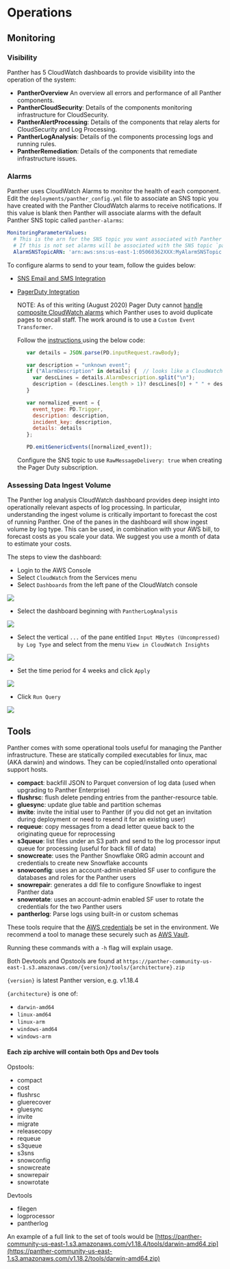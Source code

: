 # Operations

## Monitoring

### Visibility

Panther has 5 CloudWatch dashboards to provide visibility into the operation of the system:

* **PantherOverview** An overview all errors and performance of all Panther components.
* **PantherCloudSecurity**: Details of the components monitoring infrastructure for CloudSecurity.
* **PantherAlertProcessing**: Details of the components that relay alerts for CloudSecurity and Log Processing.
* **PantherLogAnalysis**: Details of the components processing logs and running rules.
* **PantherRemediation**: Details of the components that remediate infrastructure issues.

### Alarms

Panther uses CloudWatch Alarms to monitor the health of each component. Edit the `deployments/panther_config.yml` file to associate an SNS topic you have created with the Panther CloudWatch alarms to receive notifications. If this value is blank then Panther will associate alarms with the default Panther SNS topic called `panther-alarms`:

```yaml
MonitoringParameterValues:
  # This is the arn for the SNS topic you want associated with Panther system alarms.
  # If this is not set alarms will be associated with the SNS topic `panther-alarms`.
  AlarmSNSTopicARN: 'arn:aws:sns:us-east-1:05060362XXX:MyAlarmSNSTopic'
```

To configure alarms to send to your team, follow the guides below:

* [SNS Email and SMS Integration](https://docs.aws.amazon.com/sns/latest/dg/sns-user-notifications.html)
* [PagerDuty Integration](https://support.pagerduty.com/docs/aws-cloudwatch-integration-guide)

  NOTE: As of this writing \(August 2020\) Pager Duty cannot [handle composite CloudWatch alarms](https://community.pagerduty.com/forum/t/composite-alarm-in-cloudwatch-not-triggering-pd-integration/1798) which Panther uses to avoid duplicate pages to oncall staff. The work around is to use a `Custom Event Transformer`.

  Follow the [instructions ](https://www.pagerduty.com/docs/guides/custom-event-transformer/) using the below code:

  ```javascript
     var details = JSON.parse(PD.inputRequest.rawBody);

     var description = "unknown event";
     if ("AlarmDescription" in details) {  // looks like a CloudWatch event ...
       var descLines = details.AlarmDescription.split("\n");
       description = (descLines.length > 1)? descLines[0] + " " + descLines[1] : descLines[0];
     }

     var normalized_event = {
       event_type: PD.Trigger,
       description: description,
       incident_key: description,
       details: details
     };

     PD.emitGenericEvents([normalized_event]);
  ```

  Configure the SNS topic to use `RawMessageDelivery: true` when creating the Pager Duty subscription.

### Assessing Data Ingest Volume

The Panther log analysis CloudWatch dashboard provides deep insight into operationally relevant aspects of log processing. In particular, understanding the ingest volume is critically important to forecast the cost of running Panther. One of the panes in the dashboard will show ingest volume by log type. This can be used, in combination with your AWS bill, to forecast costs as you scale your data. We suggest you use a month of data to estimate your costs.

The steps to view the dashboard:

* Login to the AWS Console
* Select `CloudWatch` from the Services menu
* Select `Dashboards` from the left pane of the CloudWatch console

![](../.gitbook/assets/cloudwatch-dashboards%20%286%29%20%286%29%20%288%29%20%286%29.png)

* Select the dashboard beginning with `PantherLogAnalysis`

![](../.gitbook/assets/cloudwatch-dashboards-log-analysis%20%286%29%20%286%29%20%284%29.png)

* Select the vertical `...` of the pane entitled `Input MBytes (Uncompressed) by Log Type` and select from the menu `View in CloudWatch Insights`

![](../.gitbook/assets/cloudwatch-dashboards-log-analysis-input-select%20%286%29%20%286%29%20%288%29%20%281%29.png)

* Set the time period for 4 weeks and click `Apply`

![](../.gitbook/assets/cloudwatch-dashboards-log-analysis-input-select-time%20%286%29%20%286%29%20%288%29%20%283%29.png)

* Click `Run Query`

![](../.gitbook/assets/cloudwatch-dashboards-log-analysis-input-show%20%286%29%20%286%29%20%288%29%20%284%29.png)

## Tools

Panther comes with some operational tools useful for managing the Panther infrastructure. These are statically compiled executables for linux, mac \(AKA darwin\) and windows. They can be copied/installed onto operational support hosts.

* **compact**: backfill JSON to Parquet conversion of log data \(used when upgrading to Panther Enterprise\)
* **flushrsc**: flush delete pending entries from the panther-resource table.
* **gluesync**: update glue table and partition schemas
* **invite**: invite the initial user to Panther \(if you did not get an invitation during deployment or need to resend it for an existing user\)
* **requeue**: copy messages from a dead letter queue back to the originating queue for reprocessing
* **s3queue**: list files under an S3 path and send to the log processor input queue for processing \(useful for back fill of data\)
* **snowcreate**: uses the Panther Snowflake ORG admin account and credentials to create new Snowflake accounts
* **snowconfig**: uses an account-admin enabled SF user to configure the databases and roles for the Panther users
* **snowrepair**: generates a ddl file to configure Snowflake to ingest Panther data
* **snowrotate**: uses an account-admin enabled SF user to rotate the credentials for the two Panther users
* **pantherlog**: Parse logs using built-in or custom schemas

These tools require that the [AWS credentials](https://docs.aws.amazon.com/sdk-for-go/v1/developer-guide/configuring-sdk.html) be set in the environment. We recommend a tool to manage these securely such as [AWS Vault](https://github.com/99designs/aws-vault).

Running these commands with a `-h` flag will explain usage.

Both Devtools and Opstools are found at `https://panther-community-us-east-1.s3.amazonaws.com/{version}/tools/{architecture}.zip`

`{version}` is latest Panther version, e.g. v1.18.4

`{architecture}` is one of:

* `darwin-amd64`
* `linux-amd64`
* `linux-arm`
* `windows-amd64`
* `windows-arm`

#### Each zip archive will contain both Ops and Dev tools

Opstools:

* compact
* cost
* flushrsc
* gluerecover
* gluesync
* invite
* migrate
* releasecopy
* requeue
* s3queue
* s3sns
* snowconfig
* snowcreate
* snowrepair
* snowrotate

Devtools

* filegen
* logprocessor
* pantherlog

An example of a full link to the set of tools would be [https://panther-community-us-east-1.s3.amazonaws.com/v1.18.4/tools/darwin-amd64.zip](https://panther-community-us-east-1.s3.amazonaws.com/v1.18.2/tools/darwin-amd64.zip)

